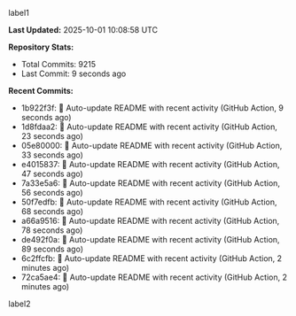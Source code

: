 
label1 
<!-- ACTIVITY_START -->
**Last Updated:** 2025-10-01 10:08:58 UTC

**Repository Stats:**
- Total Commits: 9215
- Last Commit: 9 seconds ago

**Recent Commits:**
- 1b922f3f: 🤖 Auto-update README with recent activity (GitHub Action, 9 seconds ago)
- 1d8fdaa2: 🤖 Auto-update README with recent activity (GitHub Action, 23 seconds ago)
- 05e80000: 🤖 Auto-update README with recent activity (GitHub Action, 33 seconds ago)
- e4015837: 🤖 Auto-update README with recent activity (GitHub Action, 47 seconds ago)
- 7a33e5a6: 🤖 Auto-update README with recent activity (GitHub Action, 56 seconds ago)
- 50f7edfb: 🤖 Auto-update README with recent activity (GitHub Action, 68 seconds ago)
- a66a9516: 🤖 Auto-update README with recent activity (GitHub Action, 78 seconds ago)
- de492f0a: 🤖 Auto-update README with recent activity (GitHub Action, 89 seconds ago)
- 6c2ffcfb: 🤖 Auto-update README with recent activity (GitHub Action, 2 minutes ago)
- 72ca5ae4: 🤖 Auto-update README with recent activity (GitHub Action, 2 minutes ago)
<!-- ACTIVITY_END -->

label2
